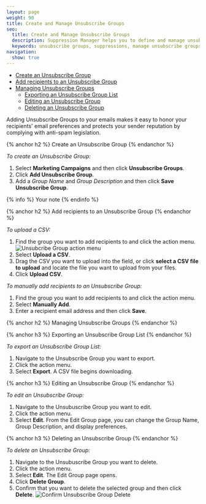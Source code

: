 ```yaml
---
layout: page
weight: 90
title: Create and Manage Unsubscribe Groups
seo:
  title: Create and Manage Unsubscribe Groups
  description: Suppression Manager helps you to define and manage unsubscribe groups to keep you out of the spam folder.
  keywords: unsubscribe groups, suppressions, manage unsubscribe groups, delete unsubscribe groups
navigation:
  show: true
---
```


* [Create an Unsubscribe Group](#-Create-an-Unsubscribe-Group)
* [Add recipients to an Unsubscribe Group](#-Add-recipients-to-an-Unsubscribe-Group)
* [Managing Unsubscribe Groups](#-Managing-Unsubscribe-Groups)
   * [Exporting an Unsubscribe Group List](#-Exporting-an-Unsubscribe-Group-List)
   * [Editing an Unsubscribe Group](#-Editing-an-Unsubscribe-Group)
   * [Deleting an Unsubscribe Group](#-Deleting-an-Unsubscribe-Group)

Adding Unsubscribe Groups to your emails makes it easy to honor your recipients' email preferences and protects your sender reputation by complying with anti-spam legislation. 
 
{% anchor h2 %}
Create an Unsubscribe Group
{% endanchor %}

*To create an Unsubscribe Group:*

1. Select **Marketing Campaigns** and then click **Unsubscribe Groups**.
1. Click **Add Unsubscribe Group**. 
1. Add a *Group Name* and *Group Description* and then click **Save Unsubscribe Group**. 

{% info %}
Your note
{% endinfo %}

{% anchor h2 %}
Add recipients to an Unsubscribe Group
{% endanchor %}

*To upload a CSV:*

1. Find the group you want to add recipients to and click the action menu. 
![]({{root_url}}/img/unsub_action_menu.png "Unsubcribe Group action menu")
2. Select **Upload a CSV**. 
3. Drag the CSV you want to upload into the field, or click **select a CSV file to upload** and locate the file you want to upload from your files.
4. Click **Upload CSV**. 

*To manually add recipients to an Unsubscribe Group:*

1. Find the group you want to add recipients to and click the action menu.
1. Select **Manually Add**. 
1. Enter a recipient email address and then click **Save**. 

{% anchor h2 %}
Managing Unsubscribe Groups
{% endanchor %}


{% anchor h3 %}
Exporting an Unsubscribe Group List
{% endanchor %}

*To export an Unsubscribe Group List:*

1. Navigate to the Unsubscribe Group you want to export.
1. Click the action menu.
1. Select **Export**. A CSV file begins downloading.

{% anchor h3 %}
Editing an Unsubscribe Group
{% endanchor %}

*To edit an Unsubscribe Group:*

1. Navigate to the Unsubuscribe Group you want to edit.
1. Click the action menu.
1. Select **Edit**. 
From the Edit Group page, you can change the Group Name, Group Description, and display preferences. 

{% anchor h3 %}
Deleting an Unsubscribe Group
{% endanchor %}

*To delete an Unsubscribe Group:*

1. Navigate to the Unsubuscribe Group you want to delete.
1. Click the action menu.
1. Select **Edit**. The Edit Group page opens.
1. Click **Delete Group**. 
1. Confirm that you want to delete the selected group and then click **Delete**.
![]({{root_url}}/img/confirm_unsub_group_delete.png "Confirm Unsubscribe Group Delete")